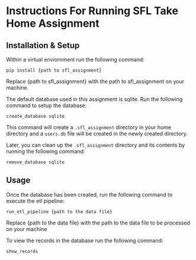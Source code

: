 # Instructions For Running SFL Take Home Assignment

## Installation & Setup
Within a virtual enviornment run the following command:
```commandline
pip install {path to sfl_assignment}
```
Replace {path to sfl_assignment} with the path to sfl_assignment on your machine.

The default database used in this assignment is sqlite. Run the following command to setup the database:
```commandline
create_database sqlite
```
This command will create a `.sfl_assignment` directory in your home directory and a `users.db` file will be created in
 the newly created directory.
 
 Later, you can clean up the `.sfl_assignment` directory and its contents by running the following command:
 ```commandline
remove_database sqlite
``` 

## Usage

Once the database has been created, run the following command to execute the etl pipeline:
```commandline
run_etl_pipeline {path to the data file}
```
Replace {path to the data file} with the path to the data file to be processed on your machine

To view the records in the database run the following command:
```commandline
show_records
```  
